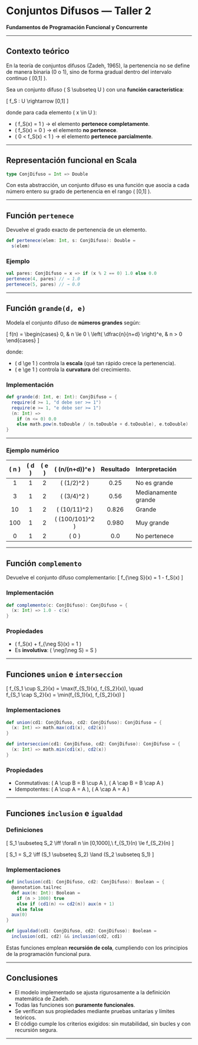 # Conjuntos Difusos — Taller 2
**Fundamentos de Programación Funcional y Concurrente**

---

## Contexto teórico

En la teoría de conjuntos difusos (Zadeh, 1965), la pertenencia no se define de manera binaria (0 o 1), sino de forma gradual dentro del intervalo continuo \( [0,1] \).

Sea un conjunto difuso \( S \subseteq U \) con una **función característica**:

\[
f_S : U \rightarrow [0,1]
\]

donde para cada elemento \( x \in U \):

- \( f_S(x) = 1 \)  →  el elemento **pertenece completamente**.
- \( f_S(x) = 0 \)  →  el elemento **no pertenece**.
- \( 0 < f_S(x) < 1 \)  →  el elemento **pertenece parcialmente**.

---

## Representación funcional en Scala

```scala
type ConjDifuso = Int => Double
```

Con esta abstracción, un conjunto difuso es una función que asocia a cada número entero su grado de pertenencia en el rango \( [0,1] \).

---

## Función `pertenece`

Devuelve el grado exacto de pertenencia de un elemento.

```scala
def pertenece(elem: Int, s: ConjDifuso): Double =
  s(elem)
```

### Ejemplo

```scala
val pares: ConjDifuso = x => if (x % 2 == 0) 1.0 else 0.0
pertenece(4, pares) // → 1.0
pertenece(5, pares) // → 0.0
```

---

## Función `grande(d, e)`

Modela el conjunto difuso de **números grandes** según:

\[
f(n) =
\begin{cases}
0, & n \le 0 \\
\left( \dfrac{n}{n+d} \right)^e, & n > 0
\end{cases}
\]

donde:
- \( d \ge 1 \) controla la **escala** (qué tan rápido crece la pertenencia).
- \( e \ge 1 \) controla la **curvatura** del crecimiento.

### Implementación

```scala
def grande(d: Int, e: Int): ConjDifuso = {
  require(d >= 1, "d debe ser >= 1")
  require(e >= 1, "e debe ser >= 1")
  (n: Int) =>
    if (n <= 0) 0.0
    else math.pow(n.toDouble / (n.toDouble + d.toDouble), e.toDouble)
}
```

---

### Ejemplo numérico

| \( n \) | \( d \) | \( e \) | \( (n/(n+d))^e \) | Resultado | Interpretación |
|:--:|:--:|:--:|:--:|:--:|:--|
| 1 | 1 | 2 | \( (1/2)^2 \) | 0.25 | No es grande |
| 3 | 1 | 2 | \( (3/4)^2 \) | 0.56 | Medianamente grande |
| 10 | 1 | 2 | \( (10/11)^2 \) | 0.826 | Grande |
| 100 | 1 | 2 | \( (100/101)^2 \) | 0.980 | Muy grande |
| 0 | 1 | 2 | \( 0 \) | 0.0 | No pertenece |

---

## Función `complemento`

Devuelve el conjunto difuso complementario:
\[
f_{\neg S}(x) = 1 - f_S(x)
\]

### Implementación

```scala
def complemento(c: ConjDifuso): ConjDifuso = {
  (x: Int) => 1.0 - c(x)
}
```

### Propiedades

- \( f_S(x) + f_{\neg S}(x) = 1 \)
- Es **involutiva**: \( \neg(\neg S) = S \)

---

## Funciones `union` e `interseccion`

\[
f_{S_1 \cup S_2}(x) = \max(f_{S_1}(x), f_{S_2}(x)), \quad  
f_{S_1 \cap S_2}(x) = \min(f_{S_1}(x), f_{S_2}(x))
\]

### Implementaciones

```scala
def union(cd1: ConjDifuso, cd2: ConjDifuso): ConjDifuso = {
  (x: Int) => math.max(cd1(x), cd2(x))
}

def interseccion(cd1: ConjDifuso, cd2: ConjDifuso): ConjDifuso = {
  (x: Int) => math.min(cd1(x), cd2(x))
}
```

### Propiedades

- Conmutativas: \( A \cup B = B \cup A \), \( A \cap B = B \cap A \)
- Idempotentes: \( A \cup A = A \), \( A \cap A = A \)

---

## Funciones `inclusion` e `igualdad`

### Definiciones

\[
S_1 \subseteq S_2 \iff \forall n \in [0,1000],\ f_{S_1}(n) \le f_{S_2}(n)
\]

\[
S_1 = S_2 \iff (S_1 \subseteq S_2) \land (S_2 \subseteq S_1)
\]

### Implementaciones

```scala
def inclusion(cd1: ConjDifuso, cd2: ConjDifuso): Boolean = {
  @annotation.tailrec
  def aux(n: Int): Boolean =
    if (n > 1000) true
    else if (cd1(n) <= cd2(n)) aux(n + 1)
    else false
  aux(0)
}

def igualdad(cd1: ConjDifuso, cd2: ConjDifuso): Boolean =
  inclusion(cd1, cd2) && inclusion(cd2, cd1)
```

Estas funciones emplean **recursión de cola**, cumpliendo con los principios de la programación funcional pura.

---

## Conclusiones

- El modelo implementado se ajusta rigurosamente a la definición matemática de Zadeh.
- Todas las funciones son **puramente funcionales**.
- Se verifican sus propiedades mediante pruebas unitarias y límites teóricos.
- El código cumple los criterios exigidos: sin mutabilidad, sin bucles y con recursión segura.

---